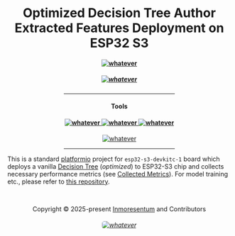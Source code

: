 <h1 align="center">
    Optimized Decision Tree Author Extracted Features Deployment on ESP32 S3
</h1>

<h4 align="center">
    <a href="https://scikit-learn.org/stable/">
        <img src="https://img.shields.io/badge/scikit--learn 1.5.1-%23F7931E.svg?style=for-the-badge&logo=scikit-learn&logoColor=white"  alt="whatever"/>
    </a>
    <h5 align="center">
            <a href="https://en.cppreference.com/w/cpp/17">
                <img src="https://img.shields.io/badge/c++ 17-%2300599C.svg?style=for-the-badge&logo=c%2B%2B&logoColor=white"  alt="whatever">
            </a>
    </h5>
</h4>

<h4 align="center">
    <div align="center">
        <hr width="250px"/>
    </div>
        <h4 align="center">Tools</h4>
        <h4 align="center">
            <a href="https://www.jetbrains.com/clion/">
                <img src="https://img.shields.io/badge/CLion 2024-000000?style=for-the-badge&logo=clion&logoColor=white"  alt="whatever">
            </a>
            <a href="https://github.com/espressif/arduino-esp32/releases/tag/3.0.7">
                <img src="https://img.shields.io/badge/Arduino Core 3.0.7-00979D?style=for-the-badge&logo=Arduino&logoColor=white"  alt="whatever">
            </a>
            <a href="https://docs.espressif.com/projects/esp-idf/en/stable/esp32s3/hw-reference/esp32s3/user-guide-devkitc-1.html">
                <img src="https://img.shields.io/badge/espressif32 s3 dev kit-E7352C.svg?style=for-the-badge&logo=espressif&logoColor=white"  alt="whatever"/>
            </a>
        </h4>
        <div align="center">
            <a href="https://platformio.org/">
                 <img src="https://img.shields.io/badge/PlatformIO-6.1.16-orange.svg"  alt="whatever">
            </a>
            <hr width="250px"/>   
        </div>
</h4>

This is a standard [platformio](https://platformio.org/) project for `esp32-s3-devkitc-1`
board which deploys a vanilla [Decision Tree](include/optimized_author_provided_feat_dt_v1.h) (*optimized*) to ESP32-S3 chip
and collects necessary performance metrics (see [Collected Metrics](CollectedMetrics.md)).
For model training etc., please refer to
[this repository](https://github.com/arrhythmia-detection/ArrhythmiaDetectionModels).

&#160;

<div align="center">Copyright &copy; 2025-present 
     <a href="https://github.com/Inmoresentum" target="_blank">Inmoresentum</a> and Contributors
</div>

<h6 align="center">
   <a href="https://creativecommons.org/licenses/by-nc-nd/4.0/deed.en">
      <img src="https://img.shields.io/static/v1.svg?style=for-the-badge&label=License&message=CC-BY-NC-ND-4.0&colorA=FFA500&colorB=FF69B4"
         alt="whatever" style="border-radius: 5px"/>
   </a>
</h6>
